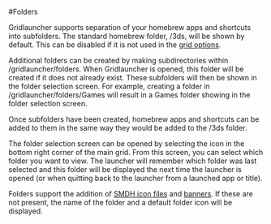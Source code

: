 #Folders

Gridlauncher supports separation of your homebrew apps and shortcuts into subfolders. The standard homebrew folder, /3ds, will be shown by default. This can be disabled if it is not used in the [grid options](Configuration-Grid-Options).

Additional folders can be created by making subdirectories within /gridlauncher/folders. When Gridlauncher is opened, this folder will be created if it does not already exist. These subfolders will then be shown in the folder selection screen. For example, creating a folder in /gridlauncher/folders/Games will result in a Games folder showing in the folder selection screen.

Once subfolders have been created, homebrew apps and shortcuts can be added to them in the same way they would be added to the /3ds folder.

The folder selection screen can be opened by selecting the icon in the bottom right corner of the main grid. From this screen, you can select which folder you want to view. The launcher will remember which folder was last selected and this folder will be displayed the next time the launcher is opened (or when quitting back to the launcher from a launched app or title).

Folders support the addition of [SMDH icon files](Configuration-SMDH) and [banners](Banners). If these are not present, the name of the folder and a default folder icon will be displayed.